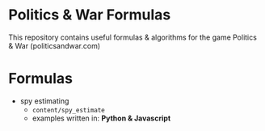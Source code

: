 # **Politics & War Formulas**
This repository contains useful formulas & algorithms for the game Politics & War (politicsandwar.com)

# Formulas
- spy estimating
  - `content/spy_estimate`
  - examples written in: **Python & Javascript**